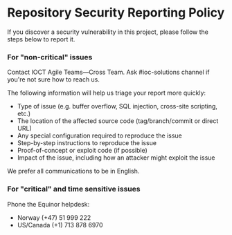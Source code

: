 # Repository Security Reporting Policy

If you discover a security vulnerability in this project, please follow the steps below to report it.

### For "non-critical" issues

Contact IOCT Agile Teams—Cross Team. Ask #ioc-solutions channel if you're not sure how to reach us.

The following information will help us triage your report more quickly:

- Type of issue (e.g. buffer overflow, SQL injection, cross-site scripting, etc.)
- The location of the affected source code (tag/branch/commit or direct URL)
- Any special configuration required to reproduce the issue
- Step-by-step instructions to reproduce the issue
- Proof-of-concept or exploit code (if possible)
- Impact of the issue, including how an attacker might exploit the issue

We prefer all communications to be in English.

### For "critical" and time sensitive issues

Phone the Equinor helpdesk:

- Norway (+47) 51 999 222
- US/Canada (+1) 713 878 6970
